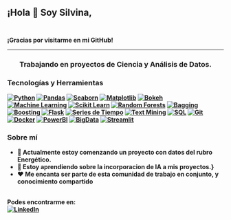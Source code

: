 ## ¡Hola 👋 Soy Silvina, <br> <br>
**¡Gracias por visitarme en mi GitHub!**
***

### <p align="center">Trabajando en proyectos de <b>Ciencia y Análisis de Datos<b>.</p>


### Tecnologías y Herramientas

[![Python](https://img.shields.io/badge/Python-3776AB?style=for-the-badge&logo=python&logoColor=white)](https://www.python.org/)
[![Pandas](https://img.shields.io/badge/Pandas-150458?style=for-the-badge&logo=pandas&logoColor=white)](https://pandas.pydata.org/)
[![Seaborn](https://img.shields.io/badge/Seaborn-3792CB?style=for-the-badge&logo=python&logoColor=white)](https://seaborn.pydata.org/)
[![Matplotlib](https://img.shields.io/badge/Matplotlib-3776AB?style=for-the-badge&logo=python&logoColor=white)](https://matplotlib.org/)
[![Bokeh](https://img.shields.io/badge/Bokeh-E15554?style=for-the-badge&logo=bokeh&logoColor=white)](https://docs.bokeh.org/)
[![Machine Learning](https://img.shields.io/badge/Machine_Learning-F49A05?style=for-the-badge&logo=python&logoColor=white)](https://scikit-learn.org/)
[![Scikit Learn](https://img.shields.io/badge/Scikit_Learn-F49A05?style=for-the-badge&logo=scikit-learn&logoColor=white)](https://scikit-learn.org/)
[![Random Forests](https://img.shields.io/badge/Random_Forests-4F4F4F?style=for-the-badge&logo=python&logoColor=white)](https://en.wikipedia.org/wiki/Random_forest)
[![Bagging](https://img.shields.io/badge/Bagging-2E8B57?style=for-the-badge&logo=python&logoColor=white)](https://en.wikipedia.org/wiki/Bootstrap_aggregating)
[![Boosting](https://img.shields.io/badge/Boosting-FFD700?style=for-the-badge&logo=python&logoColor=white)](https://en.wikipedia.org/wiki/Boosting_(machine_learning))
[![Flask](https://img.shields.io/badge/Flask-000000?style=for-the-badge&logo=flask&logoColor=white)](https://flask.palletsprojects.com/)
[![Series de Tiempo](https://img.shields.io/badge/Series_de_Tiempo-2E8B57?style=for-the-badge&logo=python&logoColor=white)](https://es.wikipedia.org/wiki/Serie_temporal)
[![Text Mining](https://img.shields.io/badge/Text_Mining-FFD700?style=for-the-badge&logo=python&logoColor=white)](https://en.wikipedia.org/wiki/Text_mining)
[![SQL](https://img.shields.io/badge/SQL-4479A1?style=for-the-badge&logo=sql&logoColor=white)](https://en.wikipedia.org/wiki/SQL)
[![Git](https://img.shields.io/badge/Git-F05032?style=for-the-badge&logo=git&logoColor=white)](https://git-scm.com/)
[![Docker](https://img.shields.io/badge/Docker-2496ED?style=for-the-badge&logo=docker&logoColor=white)](https://www.docker.com/)
[![PowerBI](https://img.shields.io/badge/PowerBI-F2C811?style=for-the-badge&logo=powerbi&logoColor=white)](https://powerbi.microsoft.com/)
[![BigData](https://img.shields.io/badge/BigData-2E8B57?style=for-the-badge&logo=python&logoColor=white)](https://en.wikipedia.org/wiki/Big_data)
[![Streamlit](https://img.shields.io/badge/Streamlit-FF4B4B?style=for-the-badge&logo=streamlit&logoColor=white)](https://streamlit.io/)



### Sobre mí

- 🔭 Actualmente estoy comenzando un proyecto con datos del rubro Energético.
- 🌱 Estoy aprendiendo sobre la incorporacion de IA a mis proyectos.}
- ❤️ Me encanta ser parte de esta comunidad de trabajo en conjunto, y conocimiento compartido
  <br>
  <br>


Podes encontrarme en:<br>
[![LinkedIn](https://img.shields.io/badge/LinkedIn-0077B5?style=for-the-badge&logo=linkedin&logoColor=white)](https://www.linkedin.com/in/silvina-de-micco/)






<!--

**sdemicco/sdemicco** is a ✨ _special_ ✨ repository because its `README.md` (this file) appears on your GitHub profile.

Here are some ideas to get you started:

- 🔭 I’m currently working on ...
- 🌱 I’m currently learning ...
- 👯 I’m looking to collaborate on ...
- 🤔 I’m looking for help with ...
- 💬 Ask me about ...
- 📫 How to reach me: ...
- 😄 Pronouns: ...
- ⚡ Fun fact: ...
-->
